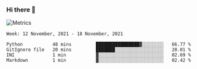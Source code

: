 ### Hi there 👋

![Metrics](https://github.com/radoapx/radoapx/blob/main/github-metrics.svg)

<!--START_SECTION:waka-->
```text
Week: 12 November, 2021 - 18 November, 2021

Python           48 mins         ████████████████▓░░░░░░░░   66.77 % 
GitIgnore file   20 mins         ███████░░░░░░░░░░░░░░░░░░   28.01 % 
INI              1 min           ▓░░░░░░░░░░░░░░░░░░░░░░░░   02.69 % 
Markdown         1 min           ▓░░░░░░░░░░░░░░░░░░░░░░░░   02.42 % 
```
<!--END_SECTION:waka-->

<!--
**radoapx/radoapx** is a ✨ _special_ ✨ repository because its `README.md` (this file) appears on your GitHub profile.

Here are some ideas to get you started:

- 🔭 I’m currently working on ...
- 🌱 I’m currently learning ...
- 👯 I’m looking to collaborate on ...
- 🤔 I’m looking for help with ...
- 💬 Ask me about ...
- 📫 How to reach me: ...
- 😄 Pronouns: ...
- ⚡ Fun fact: ...
-->
